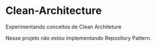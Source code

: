 # Clean-Architecture
Experimentando conceitos de Clean Architeture

Nesse projeto não estou implementando Repository Pattern.

